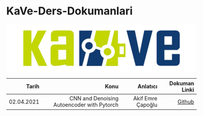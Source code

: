 # KaVe-Ders-Dokumanlari


<div style="text-align:center"><img src="image/kave.png" /></div>


| Tarih  | Konu | Anlatıcı | Dokuman Linki |
| -----:|-----:|-----:|-----:|
| 02.04.2021   | CNN and Denoising Autoencoder with Pytorch |  Akif Emre Çapoğlu  | [Github](https://github.com/capogluuu/Denoising-Autoencoders-with-Pytorch)|

